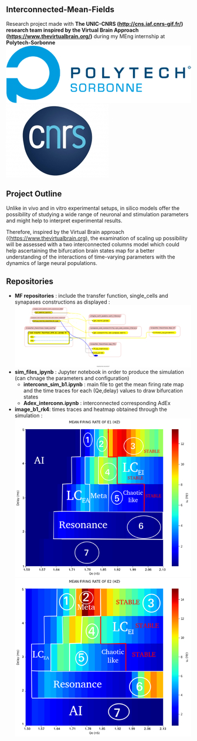 ## Interconnected-Mean-Fields

Research project made with **The UNIC-CNRS (http://cns.iaf.cnrs-gif.fr/) research team inspired by the Virtual Brain Approach (https://www.thevirtualbrain.org/)** during my MEng internship at **Polytech-Sorbonne** 
![alt text](https://github.com/NajwaMoursli/Interconnected-Mean-Fields/blob/master/polytech_sorbonne_T.png?raw=true)
![alt text](https://github.com/NajwaMoursli/Interconnected-Mean-Fields/blob/master/logo_cnrs.jpg?raw=true) 

## Project Outline
Unlike in vivo and in vitro experimental setups, in silico models offer the possibility of studying a wide range of neuronal and stimulation parameters and might help to interpret experimental results.

Therefore, inspired by the Virtual Brain approach ({https://www.thevirtualbrain.org), the examination of scaling up possibility will be assessed with a two interconnected columns model which could help ascertaining the bifurcation brain states map for a better understanding of the interactions of time-varying parameters with the dynamics of large neural populations.


## Repositories
* **MF repositories** : include the transfer function, single_cells and synapases constructions as displayed : 
![alt text](https://github.com/NajwaMoursli/Interconnected-Mean-Fields/blob/master/MF_dependence_files.png?raw=true)
* **sim_files_ipynb** : Jupyter notebook in order to produce the simulation (can chnage the parameters and configuration)
  * **interconn_sim_b1.ipynb** : main file to get the mean firing rate map and the time traces for each (Qe,delay) values to draw bifurcation states
  * **Adex_interconn.ipynb** : interconnected corresponding AdEx
* **image_b1_rk4**: times traces and heatmap obtained through the simulation :
![alt text](https://github.com/NajwaMoursli/Interconnected-Mean-Fields/blob/master/image_rk4_b1/E1_images/frE1_rk4_states.png?raw=true)
![alt text](https://github.com/NajwaMoursli/Interconnected-Mean-Fields/blob/master/image_rk4_b1/E2_images/frE2_rk4_states.png?raw=true)

 

